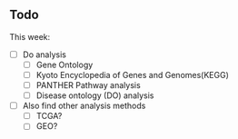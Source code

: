 ## Todo
This week:
- [ ] Do analysis 
	- [ ] Gene Ontology
	- [ ] Kyoto Encyclopedia of Genes and Genomes(KEGG)
	- [ ] PANTHER Pathway analysis
	- [ ] Disease ontology (DO) analysis
- [ ] Also find other analysis methods
	- [ ] TCGA?
	- [ ] GEO?